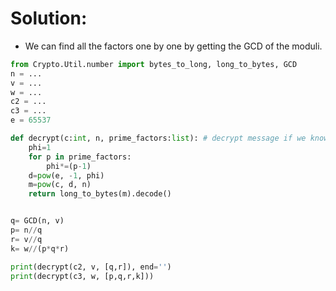 # Solution:
- We can find all the factors one by one by getting the GCD of the moduli.


```python
from Crypto.Util.number import bytes_to_long, long_to_bytes, GCD
n = ...
v = ...
w = ...
c2 = ...
c3 = ...
e = 65537

def decrypt(c:int, n, prime_factors:list): # decrypt message if we know the prime factors of n
    phi=1
    for p in prime_factors:
        phi*=(p-1)
    d=pow(e, -1, phi)
    m=pow(c, d, n)
    return long_to_bytes(m).decode()


q= GCD(n, v) 
p= n//q
r= v//q
k= w//(p*q*r)

print(decrypt(c2, v, [q,r]), end='')
print(decrypt(c3, w, [p,q,r,k]))
```